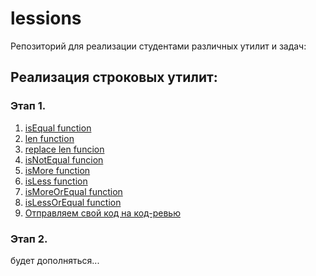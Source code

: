# lessions

Репозиторий для реализации студентами различных утилит и задач:

## Реализация строковых утилит:

### Этап 1.
1. [isEqual function](https://github.com/gis-expert/dedok/wiki/1.1.-is-equal)
1. [len function](https://github.com/gis-expert/dedok/wiki/1.2.-len)
1. [replace len funcion](https://github.com/gis-expert/dedok/wiki/1.3.-modify-is-equal)
1. [isNotEqual funcion](https://github.com/gis-expert/dedok/wiki/1.4.-is-not-equal)
1. [isMore function](https://github.com/gis-expert/dedok/wiki/1.5.-is-more)
1. [isLess function](https://github.com/gis-expert/dedok/wiki/1.6.-is-less)
1. [isMoreOrEqual function](https://github.com/gis-expert/dedok/wiki/1.7.-is-more-or-equal)
1. [isLessOrEqual function](https://github.com/gis-expert/dedok/wiki/1.8.-is-less-or-equal)
1. [Отправляем свой код на код-ревью](https://github.com/gis-expert/dedok/wiki/1.9.-git-hub-and-code-review)

### Этап 2.
будет дополняться...
